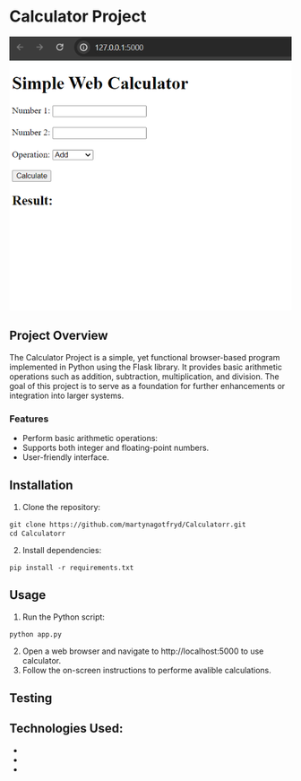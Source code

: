 # Calculator Project

![Screenshot](images/calculator.png)

## Project Overview
The Calculator Project is a simple, yet functional browser-based program implemented in Python using the Flask library. It provides basic arithmetic operations such as addition, subtraction, multiplication, and division. The goal of this project is to serve as a foundation for further enhancements or integration into larger systems.

### Features
- Perform basic arithmetic operations:
- Supports both integer and floating-point numbers.
- User-friendly interface.

## Installation

1. Clone the repository:
```
git clone https://github.com/martynagotfryd/Calculatorr.git
cd Calculatorr
```
2. Install dependencies:
```
pip install -r requirements.txt
```

## Usage

1. Run the Python script:
```
python app.py
```
2. Open a web browser and navigate to http://localhost:5000 to use calculator.
3. Follow the on-screen instructions to performe avalible calculations.

## Testing

## Technologies Used:
-
-
-

